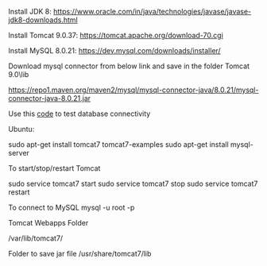 Install JDK 8: https://www.oracle.com/in/java/technologies/javase/javase-jdk8-downloads.html

Install Tomcat 9.0.37:  https://tomcat.apache.org/download-70.cgi 

Install MySQL 8.0.21: https://dev.mysql.com/downloads/installer/

Download mysql connector from below link and save in the folder Tomcat 9.0\lib

https://repo1.maven.org/maven2/mysql/mysql-connector-java/8.0.21/mysql-connector-java-8.0.21.jar

Use this [code](https://github.com/sarithdm/java/blob/master/Lab/database.jsp) to test database connectivity 



Ubuntu:

sudo apt-get install tomcat7 tomcat7-examples
sudo apt-get install mysql-server

To start/stop/restart Tomcat

sudo service tomcat7 start
sudo service tomcat7 stop
sudo service tomcat7 restart

To connect to MySQL
mysql -u root -p

Tomcat Webapps Folder

/var/lib/tomcat7/

Folder to save jar file
/usr/share/tomcat7/lib




 
